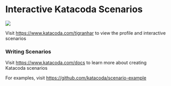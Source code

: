 # Interactive Katacoda Scenarios

[![](http://shields.katacoda.com/katacoda/tigranhar/count.svg)](https://www.katacoda.com/tigranhar "Get your profile on Katacoda.com")

Visit https://www.katacoda.com/tigranhar to view the profile and interactive scenarios

### Writing Scenarios
Visit https://www.katacoda.com/docs to learn more about creating Katacoda scenarios

For examples, visit https://github.com/katacoda/scenario-example
